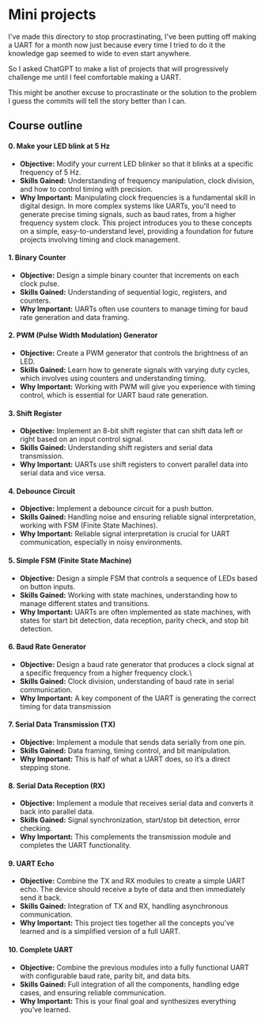 # Mini projects

I've made this directory to stop procrastinating, I've been putting off making a UART for a month now just because every time I tried to do it the knowledge gap seemed to wide to even start anywhere.

So I asked ChatGPT to make a list of projects that will progressively challenge me until I feel comfortable making a UART.

This might be another excuse to procrastinate or the solution to the problem I guess the commits will tell the story better than I can.

## Course outline

#### 0. Make your LED blink at 5 Hz

- **Objective:** Modify your current LED blinker so that it blinks at a specific frequency of 5 Hz.
- **Skills Gained:** Understanding of frequency manipulation, clock division, and how to control timing with precision.
- **Why Important:** Manipulating clock frequencies is a fundamental skill in digital design. In more complex systems like UARTs, you'll need to generate precise timing signals, such as baud rates, from a higher frequency system clock. This project introduces you to these concepts on a simple, easy-to-understand level, providing a foundation for future projects involving timing and clock management.

#### 1. Binary Counter

- **Objective:** Design a simple binary counter that increments on each clock pulse.
- **Skills Gained:** Understanding of sequential logic, registers, and counters.
- **Why Important:** UARTs often use counters to manage timing for baud rate generation and data framing.

#### 2. PWM (Pulse Width Modulation) Generator

- **Objective:** Create a PWM generator that controls the brightness of an LED.
- **Skills Gained:** Learn how to generate signals with varying duty cycles, which involves using counters and understanding timing.
- **Why Important:** Working with PWM will give you experience with timing control, which is essential for UART baud rate generation.

#### 3. Shift Register

- **Objective:** Implement an 8-bit shift register that can shift data left or right based on an input control signal.
- **Skills Gained:** Understanding shift registers and serial data transmission.
- **Why Important:** UARTs use shift registers to convert parallel data into serial data and vice versa.

#### 4. Debounce Circuit

- **Objective:** Implement a debounce circuit for a push button.
- **Skills Gained:** Handling noise and ensuring reliable signal interpretation, working with FSM (Finite State Machines).
- **Why Important:** Reliable signal interpretation is crucial for UART communication, especially in noisy environments.

#### 5. Simple FSM (Finite State Machine)

- **Objective:** Design a simple FSM that controls a sequence of LEDs based on button inputs.
- **Skills Gained:** Working with state machines, understanding how to manage different states and transitions.
- **Why Important:** UARTs are often implemented as state machines, with states for start bit detection, data reception, parity check, and stop bit detection.

#### 6. Baud Rate Generator

- **Objective:** Design a baud rate generator that produces a clock signal at a specific frequency from a higher frequency clock.\
- **Skills Gained:** Clock division, understanding of baud rate in serial communication.
- **Why Important:** A key component of the UART is generating the correct timing for data transmission

#### 7. Serial Data Transmission (TX)

- **Objective:** Implement a module that sends data serially from one pin.
- **Skills Gained:** Data framing, timing control, and bit manipulation.
- **Why Important:** This is half of what a UART does, so it’s a direct stepping stone.

#### 8. Serial Data Reception (RX)

- **Objective:** Implement a module that receives serial data and converts it back into parallel data.
- **Skills Gained:** Signal synchronization, start/stop bit detection, error checking.
- **Why Important:** This complements the transmission module and completes the UART functionality.

#### 9. UART Echo

- **Objective:** Combine the TX and RX modules to create a simple UART echo. The device should receive a byte of data and then immediately send it back.
- **Skills Gained:** Integration of TX and RX, handling asynchronous communication.
- **Why Important:** This project ties together all the concepts you've learned and is a simplified version of a full UART.

#### 10. Complete UART

- **Objective:** Combine the previous modules into a fully functional UART with configurable baud rate, parity bit, and data bits.
- **Skills Gained:** Full integration of all the components, handling edge cases, and ensuring reliable communication.
- **Why Important:** This is your final goal and synthesizes everything you’ve learned.
